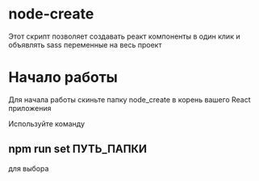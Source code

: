 # node-create
Этот скрипт позволяет создавать реакт компоненты в один клик и объявлять sass переменные на весь проект

# Начало работы

Для начала работы скиньте папку node_create в корень вашего React приложения 

Используйте команду 

## npm run set ПУТЬ_ПАПКИ 

для выбора 
